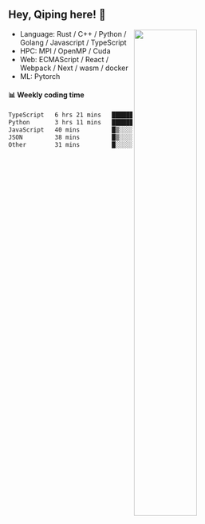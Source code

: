 

## Hey, Qiping here! :wave:

[<img align="right" width="50%" src="https://github-readme-stats.vercel.app/api?username=ppppqp&theme=dark&show_icons=true">](https://metrics.lecoq.io/ppppqp?template=classic)



-   Language: Rust / C++ / Python / Golang / Javascript / TypeScript
-   HPC: MPI / OpenMP / Cuda
-   Web: ECMAScript / React / Webpack / Next / wasm / docker
-   ML: Pytorch



#### :bar_chart: Weekly coding time

<!--START_SECTION:waka-->

```txt
TypeScript   6 hrs 21 mins   █████████████▓░░░░░░░░░░░   54.44 %
Python       3 hrs 11 mins   ██████▓░░░░░░░░░░░░░░░░░░   27.31 %
JavaScript   40 mins         █▒░░░░░░░░░░░░░░░░░░░░░░░   05.79 %
JSON         38 mins         █▒░░░░░░░░░░░░░░░░░░░░░░░   05.42 %
Other        31 mins         █░░░░░░░░░░░░░░░░░░░░░░░░   04.56 %
```

<!--END_SECTION:waka-->
